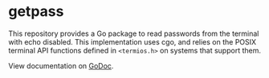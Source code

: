 # getpass

This repository provides a Go package to read passwords from the terminal with
echo disabled. This implementation uses cgo, and relies on the POSIX terminal
API functions defined in `<termios.h>` on systems that support them.

View documentation on [GoDoc](http://godoc.org/bitbucket.org/creachadair/getpass).
